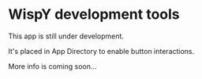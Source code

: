 # WispY development tools

This app is still under development.

It's placed in App Directory to enable button interactions.

More info is coming soon...